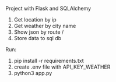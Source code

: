 Project with Flask and SQLAlchemy

1. Get location by ip
2. Get weather by city name
3. Show json by route /
4. Store data to sql db

Run:

1. pip install -r requirements.txt
2. create .env file with API_KEY_WEATHER
3. python3 app.py
